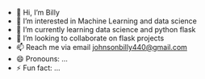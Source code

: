 - 👋 Hi, I’m Billy 
- 👀 I’m interested in Machine Learning and data science 
- 🌱 I’m currently learning data science and python flask
- 💞️ I’m looking to collaborate on flask projects 
- 📫 Reach me via email johnsonbilly440@gmail.com
- 😄 Pronouns: ...
- ⚡ Fun fact: ...

<!---
itsmebilly004/itsmebilly004 is a ✨ special ✨ repository because its `README.md` (this file) appears on your GitHub profile.
You can click the Preview link to take a look at your changes.
--->
